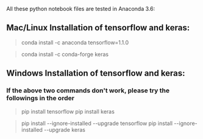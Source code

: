 All these python notebook files are tested in Anaconda 3.6:

 ## Mac/Linux Installation of tensorflow and keras:
 > conda install -c anaconda tensorflow=1.1.0
 
 > conda install -c conda-forge keras
 
 ## Windows Installation of tensorflow and keras:
 ### If the above two commands don't work, please try the followings in the order
 > pip install tensorflow
 > pip install keras
 
 > pip install --ignore-installed --upgrade tensorflow 
 > pip install --ignore-installed --upgrade keras
 

